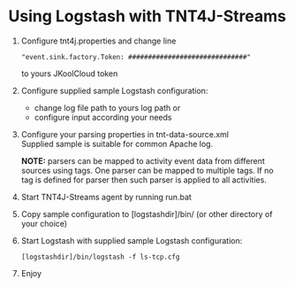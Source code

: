 # Using Logstash with TNT4J-Streams

1. Configure tnt4j.properties and change line
	```
	"event.sink.factory.Token: ##############################"
	```
	to yours JKoolCloud token

2. Configure supplied sample Logstash configuration:
	* change log file path to yours log path or
	* configure input according your needs

3. Configure your parsing properties in tnt-data-source.xml <br>
	Supplied sample is suitable for common Apache log.

	**NOTE:** parsers can be mapped to activity event data from different sources using tags.
	One parser can be mapped to multiple tags. If no tag is defined for parser then such parser
	is applied to all activities.
	
4. Start TNT4J-Streams agent by running run.bat

5. Copy sample configuration to [logstashdir]/bin/ (or other directory of your choice)

6. Start Logstash with supplied sample Logstash configuration:
    ```
	[logstashdir]/bin/logstash -f ls-tcp.cfg
    ```
5. Enjoy 